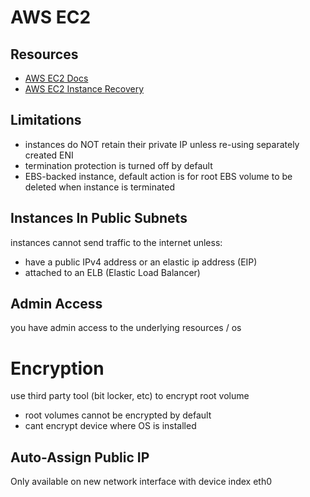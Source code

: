 # AWS EC2

## Resources

- [AWS EC2 Docs](https://docs.aws.amazon.com/AWSEC2/latest/UserGuide/concepts.html)
- [AWS EC2 Instance Recovery](https://docs.aws.amazon.com/AWSEC2/latest/UserGuide/ec2-instance-recover.html)

## Limitations

- instances do NOT retain their private IP unless re-using separately created ENI
- termination protection is turned off by default
- EBS-backed instance, default action is for root EBS volume to be deleted
  when instance is terminated

## Instances In Public Subnets

instances cannot send traffic to the internet unless:

- have a public IPv4 address or an elastic ip address (EIP)
- attached to an ELB (Elastic Load Balancer)

## Admin Access

you have admin access to the underlying resources / os

# Encryption

use third party tool (bit locker, etc) to encrypt root volume

- root volumes cannot be encrypted by default
- cant encrypt device where OS is installed

## Auto-Assign Public IP

Only available on new network interface with device index eth0
